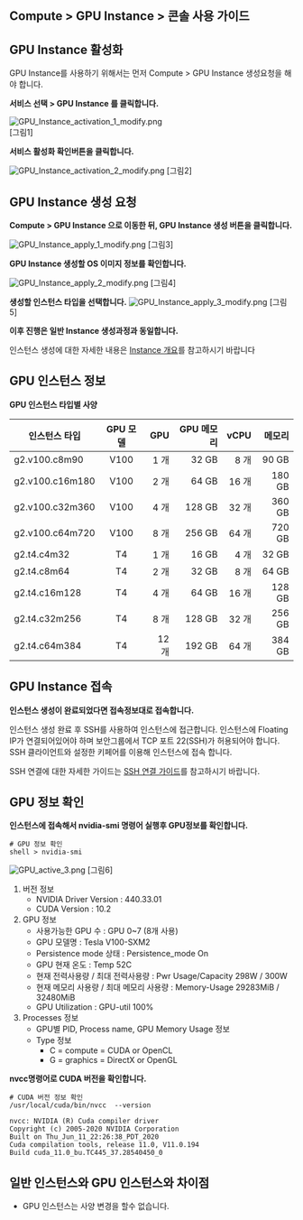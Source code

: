 ## Compute > GPU Instance > 콘솔 사용 가이드

## GPU Instance 활성화

GPU Instance를 사용하기 위해서는 먼저 Compute > GPU Instance 생성요청을 해야 합니다.

**서비스 선택 > GPU Instance 를 클릭합니다.**

![GPU_Instance_activation_1_modify.png](http://static.toastoven.net/prod_gpu/ko_TG_C1.jpg)  
[그림1]

**서비스 활성화 확인버튼을 클릭합니다.**

![GPU_Instance_activation_2_modify.png](http://static.toastoven.net/prod_gpu/ko_TG_C2.jpg)
[그림2]



## GPU Instance 생성 요청

**Compute > GPU Instance 으로 이동한 뒤, GPU Instance 생성 버튼을 클릭합니다.**

![GPU_Instance_apply_1_modify.png](http://static.toastoven.net/prod_gpu/ko_TG_C3.jpg)
[그림3]

**GPU Instance 생성할 OS 이미지 정보를 확인합니다.**

![GPU_Instance_apply_2_modify.png](http://static.toastoven.net/prod_gpu/ko_TG_C4.jpg)
[그림4]

**생성할 인스턴스 타입을 선택합니다.**
![GPU_Instance_apply_3_modify.png](http://static.toastoven.net/prod_gpu/ko_TG_C5.jpg)
[그림5]

**이후 진행은 일반 Instance 생성과정과 동일합니다.**

인스턴스 생성에 대한 자세한 내용은 [Instance 개요](http://docs.toast.com/ko/Compute/Instance/ko/overview/)를 참고하시기 바랍니다


## GPU 인스턴스 정보

**GPU 인스턴스 타입별 사양**

| 인스턴스 타입   | GPU 모델 | GPU   | GPU 메모리 | vCPU  | 메모리 |
| --------------- | :--------: | -----: | ----------: | -----: | ------: |
| g2.v100.c8m90   | V100     | 1 개  | 32 GB      | 8 개  | 90 GB  |
| g2.v100.c16m180 | V100     | 2 개  | 64 GB      | 16 개 | 180 GB |
| g2.v100.c32m360 | V100     | 4 개  | 128 GB     | 32 개 | 360 GB |
| g2.v100.c64m720 | V100     | 8 개  | 256 GB     | 64 개 | 720 GB |
| g2.t4.c4m32     | T4       | 1 개  | 16 GB      | 4 개  | 32 GB  |
| g2.t4.c8m64     | T4       | 2 개  | 32 GB      | 8 개  | 64 GB  |
| g2.t4.c16m128   | T4       | 4 개  | 64 GB      | 16 개 | 128 GB |
| g2.t4.c32m256   | T4       | 8 개  | 128 GB     | 32 개 | 256 GB |
| g2.t4.c64m384   | T4       | 12 개 | 192 GB     | 64 개 | 384 GB |



## GPU Instance 접속

**인스턴스 생성이 완료되었다면 접속정보대로 접속합니다.**


인스턴스 생성 완료 후 SSH를 사용하여 인스턴스에 접근합니다.
인스턴스에 Floating IP가 연결되어있어야 하며 보안그룹에서 TCP 포트 22(SSH)가 허용되어야 합니다.
SSH 클라이언트와 설정한 키페어를 이용해 인스턴스에 접속 합니다.

SSH 연결에 대한 자세한 가이드는 [SSH 연결 가이드](https://docs.toast.com/ko/Compute/Instance/ko/overview/#linux)를 참고하시기 바랍니다.


## GPU 정보 확인

**인스턴스에 접속해서 nvidia-smi 명령어 실행후 GPU정보를 확인합니다.**

```
# GPU 정보 확인
shell > nvidia-smi
```

![GPU_active_3.png](http://static.toastoven.net/prod_gpu/nvidia-smi_stress2_1_70.png)
[그림6]

1. 버전 정보
    * NVIDIA Driver Version : 440.33.01
    * CUDA Version : 10.2
2. GPU 정보
    * 사용가능한 GPU 수 : GPU 0~7 (8개 사용)
    * GPU 모델명 : Tesla V100-SXM2
    * Persistence mode 상태 : Persistence_mode On
    * GPU 현재 온도 : Temp 52C
    * 현재 전력사용량 / 최대 전력사용량 : Pwr Usage/Capacity 298W / 300W
    * 현재 메모리 사용량 / 최대 메모리 사용량 : Memory-Usage 29283MiB / 32480MiB
    * GPU Utilization : GPU-util 100%
3. Processes 정보
    * GPU별 PID, Process name, GPU Memory Usage 정보
    * Type 정보
        * C = compute = CUDA or OpenCL
        * G = graphics = DirectX or OpenGL

**nvcc명령어로 CUDA 버전을 확인합니다.**

```
# CUDA 버전 정보 확인
/usr/local/cuda/bin/nvcc  --version

nvcc: NVIDIA (R) Cuda compiler driver
Copyright (c) 2005-2020 NVIDIA Corporation
Built on Thu_Jun_11_22:26:38_PDT_2020
Cuda compilation tools, release 11.0, V11.0.194
Build cuda_11.0_bu.TC445_37.28540450_0
```




## 일반 인스턴스와 GPU 인스턴스와 차이점

* GPU 인스턴스는 사양 변경을 할수 없습니다.

